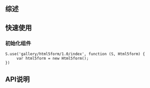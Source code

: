 ## 综述

## 快速使用

### 初始化组件

    S.use('gallery/html5form/1.0/index', function (S, Html5form) {
         var html5form = new Html5form();
    })

## API说明

